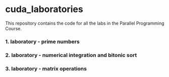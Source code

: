 # cuda_laboratories
This repository contains the code for all the labs in the Parallel Programming Course.

### 1. laboratory - prime numbers

### 2. laboratory - numerical integration and bitonic sort

### 3. laboratory - matrix operations
